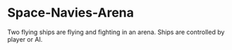 # Space-Navies-Arena
Two flying ships are flying and fighting in an arena. Ships are controlled by player or AI.
